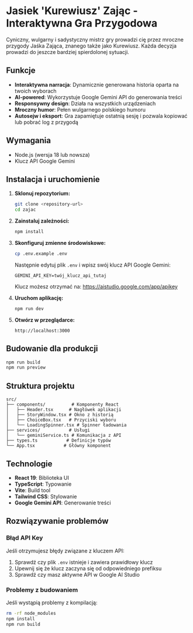 # Jasiek 'Kurewiusz' Zając - Interaktywna Gra Przygodowa

Cyniczny, wulgarny i sadystyczny mistrz gry prowadzi cię przez mroczne przygody Jaśka Zająca, znanego także jako Kurewiusz. Każda decyzja prowadzi do jeszcze bardziej spierdolonej sytuacji.

## Funkcje

- **Interaktywna narracja**: Dynamicznie generowana historia oparta na twoich wyborach
- **AI-powered**: Wykorzystuje Google Gemini API do generowania treści
- **Responsywny design**: Działa na wszystkich urządzeniach
- **Mroczny humor**: Pełen wulgarnego polskiego humoru
- **Autosejw i eksport**: Gra zapamiętuje ostatnią sesję i pozwala kopiować lub pobrać log z przygodą

## Wymagania

- Node.js (wersja 18 lub nowsza)
- Klucz API Google Gemini

## Instalacja i uruchomienie

1. **Sklonuj repozytorium:**
   ```bash
   git clone <repository-url>
   cd zajac
   ```

2. **Zainstaluj zależności:**
   ```bash
   npm install
   ```

3. **Skonfiguruj zmienne środowiskowe:**
   ```bash
   cp .env.example .env
   ```
   Następnie edytuj plik `.env` i wpisz swój klucz API Google Gemini:
   ```
   GEMINI_API_KEY=twój_klucz_api_tutaj
   ```
   
   Klucz możesz otrzymać na: https://aistudio.google.com/app/apikey

4. **Uruchom aplikację:**
   ```bash
   npm run dev
   ```

5. **Otwórz w przeglądarce:**
   ```
   http://localhost:3000
   ```

## Budowanie dla produkcji

```bash
npm run build
npm run preview
```

## Struktura projektu

```
src/
├── components/          # Komponenty React
│   ├── Header.tsx      # Nagłówek aplikacji
│   ├── StoryWindow.tsx # Okno z historią
│   ├── ChoiceBox.tsx   # Przyciski wyboru
│   └── LoadingSpinner.tsx # Spinner ładowania
├── services/           # Usługi
│   └── geminiService.ts # Komunikacja z API
├── types.ts           # Definicje typów
└── App.tsx           # Główny komponent
```

## Technologie

- **React 19**: Biblioteka UI
- **TypeScript**: Typowanie
- **Vite**: Build tool
- **Tailwind CSS**: Stylowanie
- **Google Gemini API**: Generowanie treści

## Rozwiązywanie problemów

### Błąd API Key
Jeśli otrzymujesz błędy związane z kluczem API:
1. Sprawdź czy plik `.env` istnieje i zawiera prawidłowy klucz
2. Upewnij się że klucz zaczyna się od odpowiedniego prefiksu
3. Sprawdź czy masz aktywne API w Google AI Studio

### Problemy z budowaniem
Jeśli wystąpią problemy z kompilacją:
```bash
rm -rf node_modules
npm install
npm run build
```
